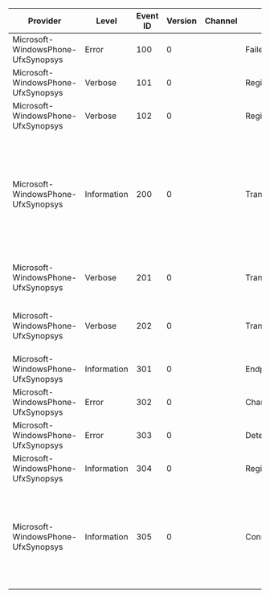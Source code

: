 Provider                            |  Level        |  Event ID  |  Version  |  Channel  |  Task                         |  Opcode  |  Keyword     |  Message
------------------------------------|---------------|------------|-----------|-----------|-------------------------------|----------|--------------|------------------------------------------------------------------------------------------------------------------------------------------------------------------------------------------------------------------------------------
Microsoft-WindowsPhone-UfxSynopsys  |  Error        |  100       |  0        |           |  FailedNtStatus               |          |  Error       |  Failed with status {Status} in file {File} on line {Line}
Microsoft-WindowsPhone-UfxSynopsys  |  Verbose      |  101       |  0        |           |  RegisterRead                 |          |  Registers   |  READ {Offset} {Value}
Microsoft-WindowsPhone-UfxSynopsys  |  Verbose      |  102       |  0        |           |  RegisterWrite                |          |  Registers   |  WRITE {Offset} {Value}
Microsoft-WindowsPhone-UfxSynopsys  |  Information  |  200       |  0        |           |  Transfer                     |          |  Endpoint    |  TRANSFER {Stage}: {Endpoint} ({PhysicalEndpoint}), RQ: {Request}, DMA: {Transaction}, BytesReq: {BytesRequested}, BytesProg: {BytesProgrammed}, BytesTrans: {BytesTransferred}, SG: {SgProgrammed}/{Stage}0, TRB:{Stage}1/{Stage}2
Microsoft-WindowsPhone-UfxSynopsys  |  Verbose      |  201       |  0        |           |  Transfer                     |          |  Endpoint    |  TRB: {Endpoint} ({PhysicalEndpoint}) -- ({Index}) {Word1} {Word2} {Word3} {Word4}
Microsoft-WindowsPhone-UfxSynopsys  |  Verbose      |  202       |  0        |           |  Transfer                     |          |  Endpoint    |  COMMAND {Name}: {Endpoint} ({PhysicalEndpoint}) -- {Command} {Parameter0} {Parameter1} {Parameter2}
Microsoft-WindowsPhone-UfxSynopsys  |  Information  |  301       |  0        |           |  EndpointInformation          |          |  Diagnostic  |  Endpoint Information
Microsoft-WindowsPhone-UfxSynopsys  |  Error        |  302       |  0        |           |  ChargerDetectionError        |          |  Diagnostic  |  Charger Detection Error
Microsoft-WindowsPhone-UfxSynopsys  |  Error        |  303       |  0        |           |  DeterminePortTypeFailed      |          |  Diagnostic  |  Failed to determine port type
Microsoft-WindowsPhone-UfxSynopsys  |  Information  |  304       |  0        |           |  RegisterInformation          |          |  Diagnostic  |  Register Information
Microsoft-WindowsPhone-UfxSynopsys  |  Information  |  305       |  0        |           |  ConnectedStandbyInformation  |          |  Diagnostic  |  Connected Standby: {ConnectedStandby}, Idle Residency: {IdleResidency}, Device Power State: {DevicePowerState}, Connected: {Connected}, Port Type: {UsbPortType}, USB Device State: {UsbDeviceState}